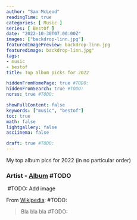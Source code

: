 ```yaml
---
author: "Sam McLeod"
readingTime: true
categories: [ Music ]
series: [ BestOf ]
date: "2022-10-30T07:00:00Z"
images: ["backdrop-linn.jpg"]
featuredImagePreview: backdrop-linn.jpg
featuredimage: backdrop-linn.jpg"
tags:
- music
- bestof
title: Top album picks for 2022

hiddenFromHomePage: true #TODO:
hiddenFromSearch: true #TODO:
norss: true #TODO:

showFullContent: false
keywords: ["music", "bestof"]
toc: true
math: false
lightgallery: false
asciinema: false

draft: true #TODO:
---
```


My top album pics for 2022 (in no particular order)

<!--more-->

### Artist - [Album](https://en.wikipedia.org/wiki/link) #TODO

![]() #TODO: Add image

From [Wikipedia](https://en.wikipedia.org/wiki/link): #TODO:

> Bla bla bla #TODO:
